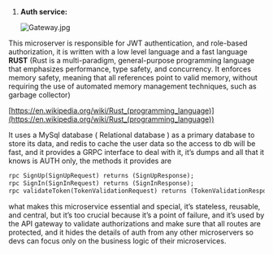 1. **Auth service:**
    
    ![Gateway.jpg](https://prod-files-secure.s3.us-west-2.amazonaws.com/d58fba49-c822-442d-828c-9fa4b83f167a/9b0e57ce-dc8e-483e-93e0-3ce19ae8874c/Gateway.jpg)
    

This microserver is responsible for JWT authentication, and role-based authorization, it is written with a low level language and a fast language **RUST** (Rust is a multi-paradigm, general-purpose programming language that emphasizes performance, type safety, and concurrency. It enforces memory safety, meaning that all references point to valid memory, without requiring the use of automated memory management techniques, such as garbage collector) 

[https://en.wikipedia.org/wiki/Rust_(programming_language)](https://en.wikipedia.org/wiki/Rust_(programming_language))

It uses a MySql database ( Relational database ) as  a primary database to store its data, and redis to cache the user data so the access to db will be fast, and it provides a GRPC interface to deal with it, it’s dumps and all that it knows is AUTH only, the methods it provides are 

```protobuf
rpc SignUp(SignUpRequest) returns (SignUpResponse);
rpc SignIn(SignInRequest) returns (SignInResponse);
rpc validateToken(TokenValidationRequest) returns (TokenValidationResponse);
```

what makes this microservice essential and special, it’s stateless, reusable, and central, but it’s too crucial because it’s a point of failure, and it’s used by the API gateway to validate authorizations and make sure that all routes are protected, and it hides the details of auth from any other microservers so devs can focus only on the business logic of their microservices.
